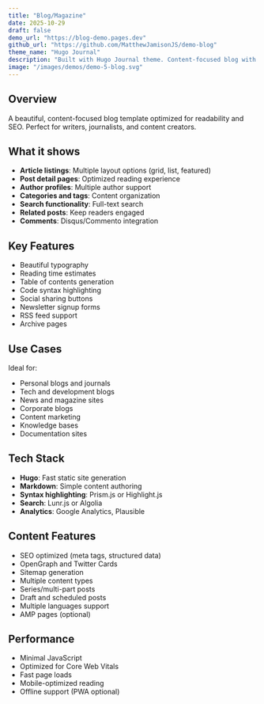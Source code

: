 ```yaml
---
title: "Blog/Magazine"
date: 2025-10-29
draft: false
demo_url: "https://blog-demo.pages.dev"
github_url: "https://github.com/MatthewJamisonJS/demo-blog"
theme_name: "Hugo Journal"
description: "Built with Hugo Journal theme. Content-focused blog with great typography, reading experience, and SEO optimization."
image: "/images/demos/demo-5-blog.svg"
---
```


## Overview

A beautiful, content-focused blog template optimized for readability and SEO. Perfect for writers, journalists, and content creators.

## What it shows

- **Article listings**: Multiple layout options (grid, list, featured)
- **Post detail pages**: Optimized reading experience
- **Author profiles**: Multiple author support
- **Categories and tags**: Content organization
- **Search functionality**: Full-text search
- **Related posts**: Keep readers engaged
- **Comments**: Disqus/Commento integration

## Key Features

- Beautiful typography
- Reading time estimates
- Table of contents generation
- Code syntax highlighting
- Social sharing buttons
- Newsletter signup forms
- RSS feed support
- Archive pages

## Use Cases

Ideal for:
- Personal blogs and journals
- Tech and development blogs
- News and magazine sites
- Corporate blogs
- Content marketing
- Knowledge bases
- Documentation sites

## Tech Stack

- **Hugo**: Fast static site generation
- **Markdown**: Simple content authoring
- **Syntax highlighting**: Prism.js or Highlight.js
- **Search**: Lunr.js or Algolia
- **Analytics**: Google Analytics, Plausible

## Content Features

- SEO optimized (meta tags, structured data)
- OpenGraph and Twitter Cards
- Sitemap generation
- Multiple content types
- Series/multi-part posts
- Draft and scheduled posts
- Multiple languages support
- AMP pages (optional)

## Performance

- Minimal JavaScript
- Optimized for Core Web Vitals
- Fast page loads
- Mobile-optimized reading
- Offline support (PWA optional)
